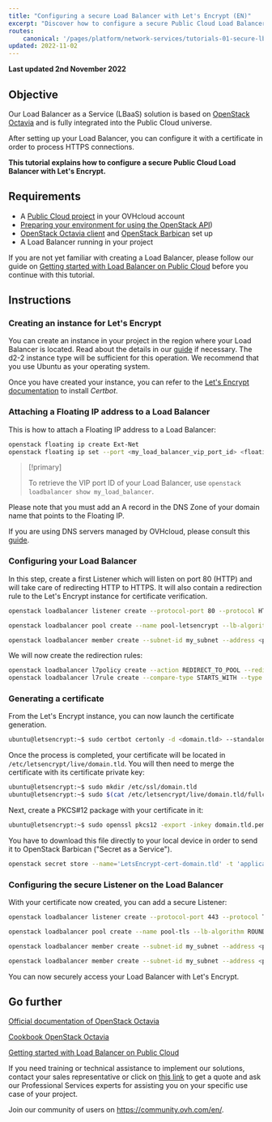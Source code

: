 ```yaml
---
title: "Configuring a secure Load Balancer with Let's Encrypt (EN)"
excerpt: "Discover how to configure a secure Public Cloud Load Balancer with Let's Encrypt"
routes:
    canonical: '/pages/platform/network-services/tutorials-01-secure-lb-letsencrypt'
updated: 2022-11-02
---
```


**Last updated 2nd November 2022**

## Objective

Our Load Balancer as a Service (LBaaS) solution is based on [OpenStack Octavia](https://wiki.openstack.org/wiki/Octavia) and is fully integrated into the Public Cloud universe. 

After setting up your Load Balancer, you can configure it with a certificate in order to process HTTPS connections.

**This tutorial explains how to configure a secure Public Cloud Load Balancer with Let's Encrypt.**

## Requirements

- A [Public Cloud project](https://www.ovhcloud.com/es-es/public-cloud/) in your OVHcloud account
- [Preparing your environment for using the OpenStack API](/pages/platform/public-cloud/prepare_the_environment_for_using_the_openstack_api))
- [OpenStack Octavia client](https://docs.openstack.org/python-octaviaclient/latest/install/index.html) and [OpenStack Barbican](https://docs.openstack.org/python-barbicanclient/latest/install/index.html) set up
- A Load Balancer running in your project

If you are not yet familiar with creating a Load Balancer, please follow our guide on [Getting started with Load Balancer on Public Cloud](/pages/platform/network-services/getting-started-01-create-lb-service) before you continue with this tutorial.

## Instructions

### Creating an instance for Let's Encrypt

You can create an instance in your project in the region where your Load Balancer is located. Read about the details in our [guide](/pages/platform/public-cloud/public-cloud-first-steps) if necessary. The d2-2 instance type will be sufficient for this operation. We recommend that you use Ubuntu as your operating system. 

Once you have created your instance, you can refer to the [Let's Encrypt documentation](https://certbot.eff.org/instructions?ws=other&os=ubuntufocal) to install *Certbot*.

### Attaching a Floating IP address to a Load Balancer

This is how to attach a Floating IP address to a Load Balancer:

```bash
openstack floating ip create Ext-Net
openstack floating ip set --port <my_load_balancer_vip_port_id> <floating_ip>
```

> [!primary]
>
> To retrieve the VIP port ID of your Load Balancer, use `openstack loadbalancer show my_load_balancer`.

Please note that you must add an A record in the DNS Zone of your domain name that points to the Floating IP. 

If you are using DNS servers managed by OVHcloud, please consult this [guide](/pages/web/domains/dns_zone_edit).

### Configuring your Load Balancer

In this step, create a first Listener which will listen on port 80 (HTTP) and will take care of redirecting HTTP to HTTPS. It will also contain a redirection rule to the Let's Encrypt instance for certificate verification.

```bash
openstack loadbalancer listener create --protocol-port 80 --protocol HTTP --name http-listener my_load_balancer

openstack loadbalancer pool create --name pool-letsencrypt --lb-algorithm ROUND_ROBIN --listener http-listener --protocol HTTP

openstack loadbalancer member create --subnet-id my_subnet --address <private_ip_letsencrypt_instance>  --protocol-port 80 pool-letsencrypt
```

We will now create the redirection rules:

```bash
openstack loadbalancer l7policy create --action REDIRECT_TO_POOL --redirect-pool pool-letsencrypt --name letsencrypt-redirection http-listener --position 1
openstack loadbalancer l7rule create --compare-type STARTS_WITH --type PATH --value /.well-known/acme-challenge letsencrypt-redirection
```

### Generating a certificate

From the Let's Encrypt instance, you can now launch the certificate generation.

```bash
ubuntu@letsencrypt:~$ sudo certbot certonly -d <domain.tld> --standalone -m <email> --agree-tos
```

Once the process is completed, your certificate will be located in `/etc/letsencrypt/live/domain.tld`. You will then need to merge the certificate with its certificate private key:

```bash
ubuntu@letsencrypt:~$ sudo mkdir /etc/ssl/domain.tld
ubuntu@letsencrypt:~$ sudo $(cat /etc/letsencrypt/live/domain.tld/fullchain.pem /etc/letsencrypt/live/domain.tld/privkey.pem | tee /etc/ssl/domain.tld.pem)
```

Next, create a PKCS#12 package with your certificate in it:

```bash
ubuntu@letsencrypt:~$ sudo openssl pkcs12 -export -inkey domain.tld.pem -in domain.tld.pem -out domain.tld.p12
```

You have to download this file directly to your local device in order to send it to OpenStack Barbican ("Secret as a Service").

```bash
openstack secret store --name='LetsEncrypt-cert-domain.tld' -t 'application/octet-stream' -e 'base64' --payload="$(base64 < domain.tld.p12)"
```

### Configuring the secure Listener on the Load Balancer

With your certificate now created, you can add a secure Listener:

```bash
openstack loadbalancer listener create --protocol-port 443 --protocol TERMINATED_HTTPS --name https-listener --default-tls-container=$(openstack secret list | awk '/ LetsEncrypt-cert-domain.tld / {print $2}') my_load_balancer

openstack loadbalancer pool create --name pool-tls --lb-algorithm ROUND_ROBIN --listener tls-listener --protocol HTTP

openstack loadbalancer member create --subnet-id my_subnet --address <private_ip_instance_1> --protocol-port 80 my_pool

openstack loadbalancer member create --subnet-id my_subnet --address <private_ip_instance_2> --protocol-port 80 my_pool
```

You can now securely access your Load Balancer with Let's Encrypt.

## Go further

[Official documentation of OpenStack Octavia](https://docs.openstack.org/octavia/latest/)

[Cookbook OpenStack Octavia](https://docs.openstack.org/octavia/latest/user/guides/basic-cookbook.html)

[Getting started with Load Balancer on Public Cloud](/pages/platform/network-services/getting-started-01-create-lb-service)

If you need training or technical assistance to implement our solutions, contact your sales representative or click on [this link](https://www.ovhcloud.com/es/professional-services/) to get a quote and ask our Professional Services experts for assisting you on your specific use case of your project.

Join our community of users on <https://community.ovh.com/en/>.